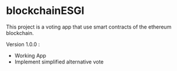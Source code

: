 # blockchainESGI
This project is a voting app that use smart contracts of the ethereum blockchain.

Version 1.0.0 :
- Working App
- Implement simplified alternative vote